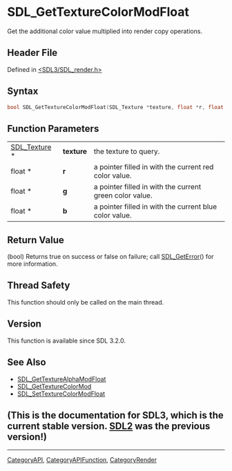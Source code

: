 # SDL_GetTextureColorModFloat

Get the additional color value multiplied into render copy operations.

## Header File

Defined in [<SDL3/SDL_render.h>](https://github.com/libsdl-org/SDL/blob/main/include/SDL3/SDL_render.h)

## Syntax

```c
bool SDL_GetTextureColorModFloat(SDL_Texture *texture, float *r, float *g, float *b);
```

## Function Parameters

|                              |             |                                                         |
| ---------------------------- | ----------- | ------------------------------------------------------- |
| [SDL_Texture](SDL_Texture) * | **texture** | the texture to query.                                   |
| float *                      | **r**       | a pointer filled in with the current red color value.   |
| float *                      | **g**       | a pointer filled in with the current green color value. |
| float *                      | **b**       | a pointer filled in with the current blue color value.  |

## Return Value

(bool) Returns true on success or false on failure; call
[SDL_GetError](SDL_GetError)() for more information.

## Thread Safety

This function should only be called on the main thread.

## Version

This function is available since SDL 3.2.0.

## See Also

- [SDL_GetTextureAlphaModFloat](SDL_GetTextureAlphaModFloat)
- [SDL_GetTextureColorMod](SDL_GetTextureColorMod)
- [SDL_SetTextureColorModFloat](SDL_SetTextureColorModFloat)


## (This is the documentation for SDL3, which is the current stable version. [SDL2](https://wiki.libsdl.org/SDL2/) was the previous version!)



----
[CategoryAPI](CategoryAPI), [CategoryAPIFunction](CategoryAPIFunction), [CategoryRender](CategoryRender)

